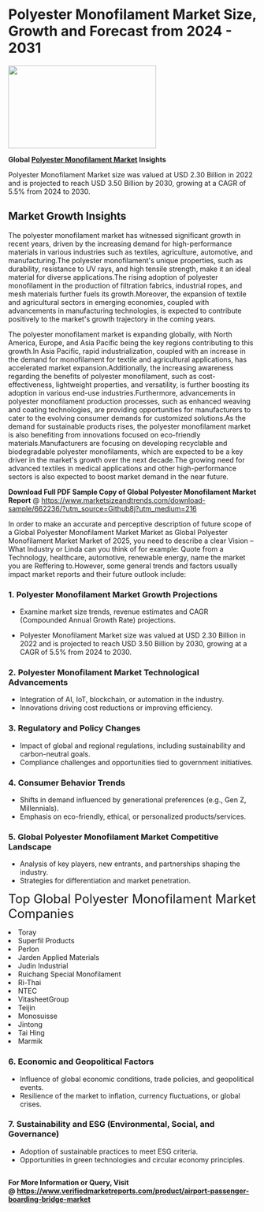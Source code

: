 <H1>Polyester Monofilament Market Size, Growth and Forecast from 2024 - 2031</H1><img class="aligncenter size-medium wp-image-584254" src="https://thirdeyenews.in/wp-content/uploads/2024/09/Global-Market-Research-300x168.jpeg" alt="" width="300" height="168" /><p><strong>Global&nbsp;<a href="https://www.marketsizeandtrends.com/download-sample/662236/?utm_source=Github8j?utm_medium=216">Polyester Monofilament Market</a> Insights</strong></p><p>Polyester Monofilament Market size was valued at USD 2.30 Billion in 2022 and is projected to reach USD 3.50 Billion by 2030, growing at a CAGR of 5.5% from 2024 to 2030.</p><p><h2>Market Growth Insights</h2> <p>The polyester monofilament market has witnessed significant growth in recent years, driven by the increasing demand for high-performance materials in various industries such as textiles, agriculture, automotive, and manufacturing.The polyester monofilament's unique properties, such as durability, resistance to UV rays, and high tensile strength, make it an ideal material for diverse applications.The rising adoption of polyester monofilament in the production of filtration fabrics, industrial ropes, and mesh materials further fuels its growth.Moreover, the expansion of textile and agricultural sectors in emerging economies, coupled with advancements in manufacturing technologies, is expected to contribute positively to the market's growth trajectory in the coming years.</p> <p>The polyester monofilament market is expanding globally, with North America, Europe, and Asia Pacific being the key regions contributing to this growth.In Asia Pacific, rapid industrialization, coupled with an increase in the demand for monofilament for textile and agricultural applications, has accelerated market expansion.Additionally, the increasing awareness regarding the benefits of polyester monofilament, such as cost-effectiveness, lightweight properties, and versatility, is further boosting its adoption in various end-use industries.Furthermore, advancements in polyester monofilament production processes, such as enhanced weaving and coating technologies, are providing opportunities for manufacturers to cater to the evolving consumer demands for customized solutions.As the demand for sustainable products rises, the polyester monofilament market is also benefiting from innovations focused on eco-friendly materials.Manufacturers are focusing on developing recyclable and biodegradable polyester monofilaments, which are expected to be a key driver in the market's growth over the next decade.The growing need for advanced textiles in medical applications and other high-performance sectors is also expected to boost market demand in the near future.<p><span class=""><strong>Download Full PDF Sample Copy of Global Polyester Monofilament Market Report</strong> @ <a href="https://www.marketsizeandtrends.com/download-sample/662236/?utm_source=Github8j?utm_medium=216" target="_blank">https://www.marketsizeandtrends.com/download-sample/662236/?utm_source=Github8j?utm_medium=216</a></span></p><p>In order to make an accurate and perceptive description of future scope of a Global&nbsp;Polyester Monofilament Market Market as Global&nbsp;Polyester Monofilament Market Market of 2025, you need to describe a clear Vision &ndash; What Industry or Linda can you think of for example: Quote from a Technology, healthcare, automotive, renewable energy, name the market you are Reffering to.However, some general trends and factors usually impact market reports and their future outlook include:</p><h3>1.&nbsp;<strong>Polyester Monofilament Market Growth Projections</strong></h3><ul><li>Examine market size trends, revenue estimates and CAGR (Compounded Annual Growth Rate) projections.</li><li><p>Polyester Monofilament Market size was valued at USD 2.30 Billion in 2022 and is projected to reach USD 3.50 Billion by 2030, growing at a CAGR of 5.5% from 2024 to 2030.</p></li></ul><h3>2.&nbsp;<strong>Polyester Monofilament Market Technological Advancements</strong></h3><ul><li>Integration of AI, IoT, blockchain, or automation in the industry.</li><li>Innovations driving cost reductions or improving efficiency.</li></ul><h3>3.&nbsp;<strong>Regulatory and Policy Changes</strong></h3><ul><li>Impact of global and regional regulations, including sustainability and carbon-neutral goals.</li><li>Compliance challenges and opportunities tied to government initiatives.</li></ul><h3>4.&nbsp;<strong>Consumer Behavior Trends</strong></h3><ul><li>Shifts in demand influenced by generational preferences (e.g., Gen Z, Millennials).</li><li>Emphasis on eco-friendly, ethical, or personalized products/services.</li></ul><h3>5.&nbsp;<strong>Global Polyester Monofilament Market Competitive Landscape</strong></h3><ul><li>Analysis of key players, new entrants, and partnerships shaping the industry.</li><li>Strategies for differentiation and market penetration.</li></ul><p data-pm-slice="1 1 []"><span style="color: inherit; font-family: inherit; font-size: 25px;">Top Global Polyester Monofilament Market Companies</span></p><div class="" data-test-id=""><p><li>Toray</li><li> Superfil Products</li><li> Perlon</li><li> Jarden Applied Materials</li><li> Judin Industrial</li><li> Ruichang Special Monofilament</li><li> Ri-Thai</li><li> NTEC</li><li> VitasheetGroup</li><li> Teijin</li><li> Monosuisse</li><li> Jintong</li><li> Tai Hing</li><li> Marmik</li></p></div><h3>6.&nbsp;<strong>Economic and Geopolitical Factors</strong></h3><ul><li>Influence of global economic conditions, trade policies, and geopolitical events.</li><li>Resilience of the market to inflation, currency fluctuations, or global crises.</li></ul><h3>7.&nbsp;<strong>Sustainability and ESG (Environmental, Social, and Governance)</strong></h3><ul><li>Adoption of sustainable practices to meet ESG criteria.</li><li>Opportunities in green technologies and circular economy principles.</li></ul><h2><strong style="font-size: 14px;">For More Information or Query, Visit @&nbsp;</strong><a style="background-color: #ffffff; font-size: 14px;" href="https://www.marketsizeandtrends.com/report/polyester-monofilament-market/" target="_blank">https://www.verifiedmarketreports.com/product/airport-passenger-boarding-bridge-market</a></h2>